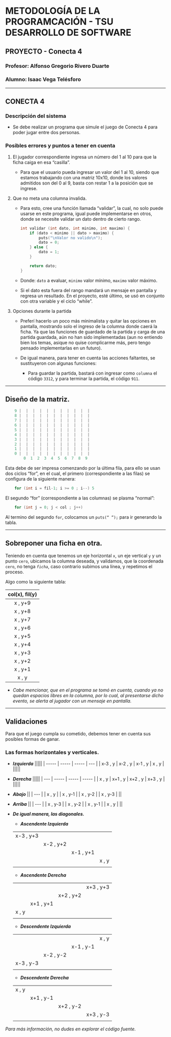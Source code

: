 ﻿# METODOLOGÍA DE LA PROGRAMCACIÓN - TSU DESARROLLO DE SOFTWARE

## PROYECTO - Conecta 4

### Profesor: Alfonso Gregorio Rivero Duarte

### Alumno: Isaac Vega Telésforo

---

## CONECTA 4

### **Descripción del sistema**

-   Se debe realizar un programa que simule el juego de Conecta 4 para poder jugar entre dos personas.

### **Posibles errores y puntos a tener en cuenta**

1. El jugador correspondiente ingresa un número del 1 al 10 para que la ficha caiga en esa “casilla”.
    - Para que el usuario pueda ingresar un valor del 1 al 10, siendo que estamos trabajando con una matriz 10x10, donde los valores admitidos son del 0 al 9, basta con restar 1 a la posición que se ingrese.
2. Que no meta una columna invalida.

    - Para esto, cree una función llamada “validar”, la cual, no solo puede usarse en este programa, igual puede implementarse en otros, donde se necesite validar un dato dentro de cierto rango.

        ```C
        int validar (int dato, int minimo, int maximo) {
            if (dato < minimo || dato > maximo) {
                puts("\nValor no valido\n");
                dato = 0;
            } else {
                dato = 1;
            }

            return dato;
        }
        ```

    - Donde: `dato` a evaluar, `minimo` valor mínimo, `maximo` valor máximo.
    - Si el dato esta fuera del rango mandará un mensaje en pantalla y regresa un resultado. En el proyecto, esté último, se usó en conjunto con otra variable y el ciclo “while”.

3. Opciones durante la partida

    - Preferí hacerlo un poco más minimalista y quitar las opciones en pantalla, mostrando solo el ingreso de la columna donde caerá la ficha. Ya que las funciones de guardado de la partida y carga de una partida guardada, aún no han sido implementadas (aun no entiendo bien los temas, asique no quise complicarme más, pero tengo pensado implementarlas en un futuro).

    - De igual manera, para tener en cuenta las acciones faltantes, se sustituyeron con algunas funciones:

        - Para guardar la partida, bastará con ingresar como `columna` el código `3312`, y para terminar la partida, el código `911`.

---

## Diseño de la matriz.

```C
    9 |  |  |  |  |  |  |  |  |  |  |
    8 |  |  |  |  |  |  |  |  |  |  |
    7 |  |  |  |  |  |  |  |  |  |  |
    6 |  |  |  |  |  |  |  |  |  |  |
    5 |  |  |  |  |  |  |  |  |  |  |
    4 |  |  |  |  |  |  |  |  |  |  |
    3 |  |  |  |  |  |  |  |  |  |  |
    2 |  |  |  |  |  |  |  |  |  |  |
    1 |  |  |  |  |  |  |  |  |  |  |
    0 |  |  |  |  |  |  |  |  |  |  |
        0  1  2  3  4  5  6  7  8  9
```

Esta debe de ser impresa comenzando por la última fila, para ello se usan dos ciclos “for”, en el cual, el primero (correspondiente a las filas) se configura de la siguiente manera:

```C
    for (int i = fil-1; i >= 0 ; i--) 5
```

El segundo “for” (correspondiente a las columnas) se plasma “normal”:

```C
    for (int j = 0; j < col ; j++)
```

Al termino del segundo `for`, colocamos un `puts(“ ”);` para ir generando la tabla.

---

## Sobreponer una ficha en otra.

Teniendo en cuenta que tenemos un eje horizontal `x`, un eje vertical `y` y un punto `cero`, ubicamos la columna deseada, y validamos, que la coordenada `cero`, no tenga _`ficha`_, caso contrario subimos una línea, y repetimos el proceso.

Algo como la siguiente tabla:

| col(x), fil(y) |
| :------------: |
|    x , y+9     |
|    x , y+8     |
|    x , y+7     |
|    x , y+6     |
|    x , y+5     |
|    x , y+4     |
|    x , y+3     |
|    x , y+2     |
|    x , y+1     |
|     x , y      |

-   _Cabe mencionar, que en el programa se tomó en cuenta, cuando ya no quedan espacios libres en la columna, por lo cual, al presentarse dicho evento, se alerta al jugador con un mensaje en pantalla._

---

## Validaciones

Para que el juego cumpla su cometido, debemos tener en cuenta sus posibles formas de ganar.

### Las formas horizontales y verticales.

-   **_Izquierda_**
    |||||
    | ----- | ----- | ----- | --- |
    | x-3 , y | x-2 , y | x-1 , y | x , y |
    |||||
-   **_Derecha_**
    |||||
    | --- | ----- | ----- | ----- |
    | x , y | x+1 , y | x+2 , y | x+3 , y |
    |||||
-   **_Abajo_**
    ||
    | --- |
    | x , y |
    | x , y-1 |
    | x , y-2 |
    | x , y-3 |
    ||
-   **_Arriba_**
    ||
    | --- |
    | x , y-3 |
    | x , y-2 |
    | x , y-1 |
    | x , y |
    ||

-   **_De igual manera, las diagonales._**

    -   **_Ascendente Izquierda_**

    |           |           |           |       |
    | --------- | --------- | --------- | ----- |
    | x-3 , y+3 |           |           |       |
    |           | x-2 , y+2 |           |       |
    |           |           | x-1 , y+1 |       |
    |           |           |           | x , y |
    |           |           |           |       |

    -   **_Ascendente Derecha_**

    |       |           |           |           |
    | ----- | --------- | --------- | --------- |
    |       |           |           | x+3 , y+3 |
    |       |           | x+2 , y+2 |           |
    |       | x+1 , y+1 |           |           |
    | x , y |           |           |           |
    |       |           |           |           |

    -   **_Descendente Izquierda_**

    |           |           |           |       |
    | --------- | --------- | --------- | ----- |
    |           |           |           | x , y |
    |           |           | x-1 , y-1 |       |
    |           | x-2 , y-2 |           |       |
    | x-3 , y-3 |           |           |       |
    |           |           |           |       |

    -   **_Descendente Derecha_**

    |       |           |           |           |
    | ----- | --------- | --------- | --------- |
    | x , y |           |           |           |
    |       | x+1 , y-1 |           |           |
    |       |           | x+2 , y-2 |           |
    |       |           |           | x+3 , y-3 |
    |       |           |           |           |

_Para más información, no dudes en explorar el código fuente._
